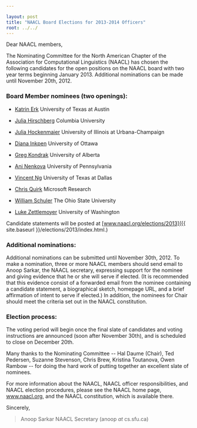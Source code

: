 ```yaml
---

layout: post
title: "NAACL Board Elections for 2013-2014 Officers"
root: ../../
---
```


Dear NAACL members,

The Nominating Committee for the North American Chapter of the Association for Computational Linguistics (NAACL) has chosen the following candidates for the open positions on the NAACL board with two year terms beginning January 2013. Additional nominations can be made until November 20th, 2012.

### Board Member nominees (two openings):

-   [Katrin Erk](http://www.katrinerk.com/)
    University of Texas at Austin

<!-- -->


-   [Julia Hirschberg](http://www.cs.columbia.edu/~julia/)
    Columbia University

<!-- -->


-   [Julia Hockenmaier](http://www.cs.uiuc.edu/~juliahmr/)
    University of Illinois at Urbana-Champaign

<!-- -->


-   [Diana Inkpen](http://www.site.uottawa.ca/~diana/)
    University of Ottawa

<!-- -->


-   [Greg Kondrak](http://webdocs.cs.ualberta.ca/~kondrak/)
    University of Alberta

<!-- -->


-   [Ani Nenkova](http://www.cis.upenn.edu/~nenkova/)
    University of Pennsylvania

<!-- -->


-   [Vincent Ng](http://www.hlt.utdallas.edu/~vince/)
    University of Texas at Dallas

<!-- -->


-   [Chris Quirk](http://research.microsoft.com/en-us/people/chrisq/)
    Microsoft Research

<!-- -->


-   [William Schuler](http://www.ling.ohio-state.edu/~schuler/)
    The Ohio State University

<!-- -->


-   [Luke Zettlemoyer](http://homes.cs.washington.edu/~lsz/)
    University of Washington

Candidate statements will be posted at [www.naacl.org/elections/2013]({{ site.baseurl }}/elections/2013/index.html.)

### Additional nominations:

Additional nominations can be submitted until November 30th, 2012. To make a nomination, three or more NAACL members should send email to Anoop Sarkar, the NAACL secretary, expressing support for the nominee and giving evidence that he or she will serve if elected. (It is recommended that this evidence consist of a forwarded email from the nominee containing a candidate statement, a biographical sketch, homepage URL, and a brief affirmation of intent to serve if elected.) In addition, the nominees for Chair should meet the criteria set out in the NAACL constitution.

### Election process:

The voting period will begin once the final slate of candidates and voting instructions are announced (soon after November 30th), and is scheduled to close on December 20th.

Many thanks to the Nominating Committee -- Hal Daume (Chair), Ted Pedersen, Suzanne Stevenson, Chris Brew, Kristina Toutanova, Owen Rambow -- for doing the hard work of putting together an excellent slate of nominees.

For more information about the NAACL, NAACL officer responsibilities, and NAACL election procedures, please see the NAACL home page, www.naacl.org, and the NAACL constitution, which is available there.

Sincerely,

> Anoop Sarkar
> NAACL Secretary
> (anoop *at* cs.sfu.ca)
